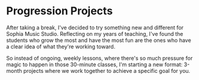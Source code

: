# Progression Projects
After taking a break, I've decided to try something new and different for Sophia Music Studio. Reflecting on my years of teaching, I've found the students who grow the most and have the most fun are the ones who have a clear idea of what they're working toward.

So instead of ongoing, weekly lessons, where there's so much pressure for magic to happen in those 30-minute classes, I'm starting a new format: 3-month projects where we work together to achieve a specific goal for you.
<!--stackedit_data:
eyJoaXN0b3J5IjpbLTExNTYyODg0NDMsLTIwODg3NDY2MTJdfQ
==
-->